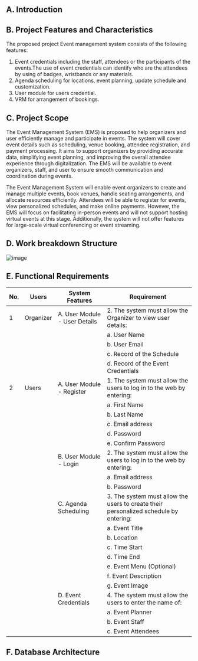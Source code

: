 ## A. Introduction

## B. Project Features and Characteristics
The proposed project Event management system consists of the following features:
1. Event credentials including the staff, attendees or the participants of the events.The use of event credentials can identify who are the attendees by using of badges, wristbands or any materials.
2.  Agenda scheduling for locations, event planning, update schedule and customization.
3.  User module for users credential.
4.  VRM for arrangement of bookings.

## C. Project Scope

The Event Management System (EMS) is proposed to help organizers and user efficiently manage and participate in events. The system will cover event details such as scheduling, venue booking, attendee registration, and payment processing. It aims to support organizers by providing accurate data, simplifying event planning, and improving the overall attendee experience through digitalization. The EMS will be available to event organizers, staff, and user to ensure smooth communication and coordination during events.

The Event Management System will enable event organizers to create and manage multiple events, book venues, handle seating arrangements, and allocate resources efficiently. Attendees will be able to register for events, view personalized schedules, and make online payments. However, the EMS will focus on facilitating in-person events and will not support hosting virtual events at this stage. Additionally, the system will not offer features for large-scale virtual conferencing or event streaming.

## D. Work breakdown Structure
![image](https://github.com/user-attachments/assets/7d0ef25f-4a52-4091-af3f-eb1c3a973633)


## E. Functional Requirements

| No. | Users      | System Features                                          | Requirement                                                                                                                                                |
|-----|------------|----------------------------------------------------------|------------------------------------------------------------------------------------------------------------------------------------------------------------|
| 1   | Organizer  | A. User Module - User Details                 | 2. The system must allow the Organizer to view user details:                                                                                                          |
|     |            |                                                          |    a. User Name                                                                                                                                            |
|     |            |                                                          |    b. User Email                                                                                                                                           |
|     |            |                                                          |    c. Record of the Schedule                                                                                                                               |
|     |            |                                                          |    d. Record of the Event Credentials                                                                                                                      |
| 2   | Users      | A. User Module - Register                     | 1. The system must allow the users to log in to the web by entering:                                                                                                  |
|     |            |                                                          |    a. First Name                                                                                                                                           |
|     |            |                                                          |    b. Last Name                                                                                                                                            |
|     |            |                                                          |    c. Email address                                                                                                                                        |
|     |            |                                                          |    d. Password                                                                                                                                             |
|     |            |                                                          |    e. Confirm Password                                                                                                                                     |
|     |            | B. User Module - Login                        | 2. The system must allow the users to log in to the web by entering:                                                                                                  |
|     |            |                                                          |    a. Email address                                                                                                                                        |
|     |            |                                                          |    b. Password                                                                                                                                             |
|     |            | C. Agenda Scheduling                                     | 3. The system must allow the users to create their personalized schedule by entering:                                                                      |
|     |            |                                                          |    a. Event Title                                                                                                                                          |
|     |            |                                                          |    b. Location                                                                                                                                             |
|     |            |                                                          |    c. Time Start                                                                                                                                           |
|     |            |                                                          |    d. Time End                                                                                                                                             |
|     |            |                                                          |    e. Event Menu (Optional)                                                                                                                                |
|     |            |                                                          |    f. Event Description                                                                                                                                    |
|     |            |                                                          |    g. Event Image                                                                                                                                          |
|     |            | D. Event Credentials                        | 4. The system must allow the users to enter the name of:                                                                                                                |
|     |            |                                                          |    a. Event Planner                                                                                                                                        |
|     |            |                                                          |    b. Event Staff                                                                                                                                          |
|     |            |                                                          |    c. Event Attendees                                                                                                                                      |

## F. Database Architecture
